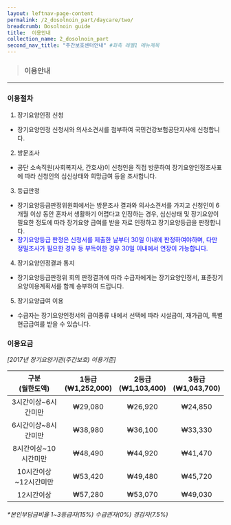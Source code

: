 ```yaml
---
layout: leftnav-page-content
permalink: /2_dosolnoin_part/daycare/two/
breadcrumb: Dosolnoin guide
title:  이용안내
collection_name: 2_dosolnoin_part
second_nav_title: "주간보호센터안내" #좌측 레벨1 메뉴제목
---
```


> ### **이용안내**

---

### 이용절차
1. 장기요양인정 신청
  - 장기요양인정 신청서와 의사소견서를 첨부하여 국민건강보험공단지사에 신청합니다.
2. 방문조사
  - 공단 소속직원(사회복지사, 간호사)이 신청인을 직접 방문하여 장기요양인정조사표에 따라 신청인의 심신상태와 희망급여 등을 조사합니다.
3. 등급판정
  - 장기요양등급판정위원회에서는 방문조사 결과와 의사소견서를 가지고 신청인이 6개월 이상 동안 혼자서 생활하기 어렵다고 인정하는 경우, 심신상태 및 장기요양이 필요한 정도에 따라 장기요양 급여를 받을 자로 인정하고 장기요양등급을 판정합니다. 
  - <span style="color: blue;"> 장기요양등급 판정은 신청서를 제출한 날부터 30일 이내에 판정하여야하며, 다만 정밀조사가 필요한 경우 등 부득이한 경우 30일 이내에서 연장이 가능합니다.</span>
4. 장기요양인정결과 통지
  - 장기요양등급판정위 회의 판정결과에 따라 수급자에게는 장기요양인정서, 표준장기요양이용계획서를 함께 송부하여 드립니다.
5. 장기요양급여 이용
  - 수급자는 장기요양인정서의 급여종류 내에서 선택에 따라 시설급여, 재가급여, 특별현금급여를 받을 수 있습니다.


### 이용요금
*[2017년 장기요양기관(주간보호) 이용기준]*

| 구분<br>(월한도액) | 1등급<br>(₩1,252,000) | 2등급<br>(₩1,103,400) | 3등급<br>(₩1,043,700) | 
|:-:|:-:|:-:|:-:|
| 3시간이상~6시간미만 | ₩29,080 | ₩26,920 | ₩24,850 | 
| 6시간이상~8시간미만 | ₩38,980 | ₩36,100 | ₩33,330 | 
| 8시간이상~10시간미만 | ₩48,490 | ₩44,920 | ₩41,470 | 
| 10시간이상~12시간미만 | ₩53,420 | ₩49,480 | ₩45,720 | 
| 12시간이상 | ₩57,280 | ₩53,070 | ₩49,030 | 

###### **본인부담금비율 1~3등급자(15%) 수급권자(0%) 경감자(7.5%)*

